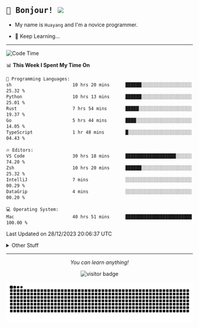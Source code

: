 <h2>
    <samp>🎉 Bonjour!  <img src="https://media.giphy.com/media/mGcNjsfWAjY5AEZNw6/giphy.gif" width="50"></samp>
</h2>

* My name is `Huayang` and I'm a novice programmer.


* 🧐 Keep Learning...

<hr>

<!--START_SECTION:waka-->
![Code Time](http://img.shields.io/badge/Code%20Time-1%2C926%20hrs%2050%20mins-blue)

📊 **This Week I Spent My Time On** 

```text
💬 Programming Languages: 
sh                       10 hrs 20 mins      ██████░░░░░░░░░░░░░░░░░░░   25.32 % 
Python                   10 hrs 13 mins      ██████░░░░░░░░░░░░░░░░░░░   25.01 % 
Rust                     7 hrs 54 mins       █████░░░░░░░░░░░░░░░░░░░░   19.37 % 
Go                       5 hrs 44 mins       ████░░░░░░░░░░░░░░░░░░░░░   14.05 % 
TypeScript               1 hr 48 mins        █░░░░░░░░░░░░░░░░░░░░░░░░   04.43 % 

🔥 Editors: 
VS Code                  30 hrs 18 mins      ███████████████████░░░░░░   74.20 % 
Zsh                      10 hrs 20 mins      ██████░░░░░░░░░░░░░░░░░░░   25.32 % 
IntelliJ                 7 mins              ░░░░░░░░░░░░░░░░░░░░░░░░░   00.29 % 
DataGrip                 4 mins              ░░░░░░░░░░░░░░░░░░░░░░░░░   00.20 % 

💻 Operating System: 
Mac                      40 hrs 51 mins      █████████████████████████   100.00 % 
```


 Last Updated on 28/12/2023 20:06:37 UTC
<!--END_SECTION:waka-->

<details>
    <summary>Other Stuff</summary>

* 🛠️ Skills
<!-- 
<p align="center">
  <a href="https://skillicons.dev">
    <img src="https://skillicons.dev/icons?i=c,python,cpp,go,react,js,ts,rust,java,haskell,ruby,kotlin,scala,kubernetes,docker,grafana,jenkins,nginx,nestjs,nextjs,rabbitmq,postgres,kafka,redis,graphql,mysql,linux,md,git,vim,vscode,visualstudio,stackoverflow" />
  </a>
</p>
-->    
<p align="center">
    <img src="https://api.githubtrends.io/user/svg/XmchxUp/langs?time_range=one_year&include_private=True" />
    <img src="https://api.githubtrends.io/user/svg/XmchxUp/repos?time_range=one_year&include_private=True" />
</p>

* 🏆 Some GitHub statistical reports:

<p align="center">
    <img src="/github-metrics.svg" alt="github metrics" style='visibility:visible' />    
</p>

<p align="center">  
    <img height="180em" src="https://github-readme-stats.vercel.app/api?username=xmchxup&hide_border=true&show_icons=true&include_all_commits=true&bg_color=0,EC6C6C,FFD479,FFFC79,73FA79&theme=graywhite&locale=en" />
    <img height="180em" src="https://github-readme-stats.vercel.app/api/top-langs/?username=xmchxup&hide=css,scss,html&langs_count=8&hide_border=true&layout=compact&bg_color=0,73FA79,73FDFF,D783FF&theme=graywhite&locale=en" />
</p>


<img width="100%" src="https://github-profile-trophy.vercel.app/?username=xmchxup&column=7" />

</details>


<hr>


<p align="center">
    <i>You can learn anything!</i>
    <p align="center">
        <img src="https://visitor-badge.laobi.icu/badge?page_id=xmchxup" alt="visitor badge"/>       
    </p>
</p>

<picture>
  <source media="(prefers-color-scheme: dark)" srcset="https://raw.githubusercontent.com/XmchxUp/XmchxUp/output/github-snake-dark.svg" />
  <source media="(prefers-color-scheme: light)" srcset="https://raw.githubusercontent.com/XmchxUp/XmchxUp/output/github-snake.svg" />
  <img alt="github-snake" src="https://raw.githubusercontent.com/XmchxUp/XmchxUp/output/github-snake.svg" />
</picture>


